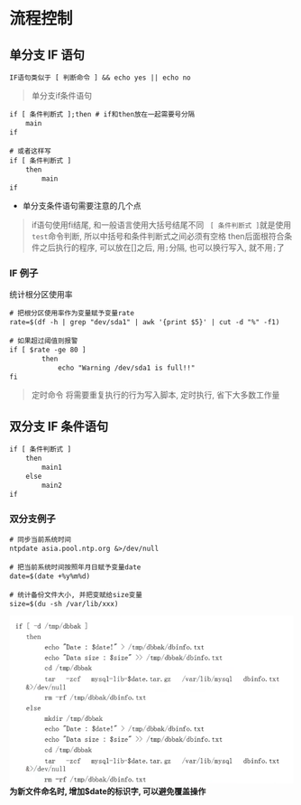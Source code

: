 # 流程控制


## 单分支 IF 语句

    IF语句类似于 [ 判断命令 ] && echo yes || echo no
    
> 单分支if条件语句

```
if [ 条件判断式 ];then # if和then放在一起需要号分隔
    main
if

# 或者这样写
if [ 条件判断式 ]
    then
        main
if
```

* 单分支条件语句需要注意的几个点
> if语句使用fi结尾, 和一般语言使用大括号结尾不同
>` [ 条件判断式 ]`就是使用`test`命令判断, 所以中括号和条件判断式之间必须有空格
> then后面根符合条件之后执行的程序, 可以放在[]之后, 用`;`分隔, 也可以换行写入, 就不用`;`了

### IF 例子

统计根分区使用率
```
# 把根分区使用率作为变量赋予变量rate
rate=$(df -h | grep "dev/sda1" | awk '{print $5}' | cut -d "%" -f1)

# 如果超过阈值则报警
if [ $rate -ge 80 ]
        then
            echo "Warning /dev/sda1 is full!!"
fi

```
> 定时命令
> 将需要重复执行的行为写入脚本, 定时执行, 省下大多数工作量

## 双分支 IF 条件语句

```
if [ 条件判断式 ]
    then
        main1
    else
        main2
if
```

### 双分支例子

```
# 同步当前系统时间
ntpdate asia.pool.ntp.org &>/dev/null

# 把当前系统时间按照年月日赋予变量date
date=$(date +%y%m%d)

# 统计备份文件大小, 并把变赋给size变量
size=$(du -sh /var/lib/xxx)
```

    
![](https://raw.githubusercontent.com/1515orz/IMGbed/main/note/linux/shell%E7%BC%96%E7%A8%8B/%E6%B5%81%E7%A8%8B%E6%8E%A7%E5%88%B6.md/73795017220856.png)
**为新文件命名时, 增加$date的标识字, 可以避免覆盖操作**
